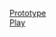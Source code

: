 <!DOCTYPE html>
<a href = "https://www.figma.com/file/YuPWAIX4FILQWBNyEwyeHV/ASTROKNIGHT?type=design&mode=design&t=GSi9V1UJIFmaXNHS-0" target="_blank"> Prototype </a> 
<br>
<a href = "https://www.figma.com/proto/YuPWAIX4FILQWBNyEwyeHV/ASTROKNIGHT?type=design&t=GSi9V1UJIFmaXNHS-0&scaling=scale-down&page-id=0%3A1&starting-point-node-id=28%3A932&node-id=28-932" target = "_blank"> Play </a>
